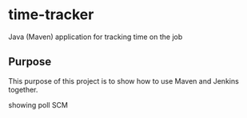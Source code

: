# time-tracker
Java (Maven) application for tracking time on the job

## Purpose

This purpose of this project is to show how to use Maven and Jenkins together.

showing poll SCM
